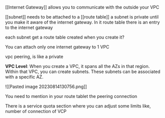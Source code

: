 [[Internet Gateway]] allows you to communicate with the outside your VPC

[[subnet]] needs to be attached to a [[route table]]
a subnet is private until you make it aware of the internet gateway. In it route table there is an entry to the internet gateway

each subnet get a route table created when you create it?

You can attach only one internet gateway to 1 VPC

vpc peering, is like a private

**VPC Level**: When you create a VPC, it spans all the AZs in that region. Within that VPC, you can create subnets. These subnets can be associated with a specific AZ.

![[Pasted image 20230814130756.png]]

You need to mention in your route tablet the peering connection

There is a service quota section where you can adjust some limits like, number of connection of VCP